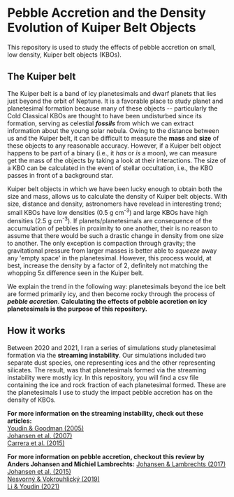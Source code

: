 # Pebble Accretion and the Density Evolution of Kuiper Belt Objects
This repository is used to study the effects of pebble accretion on small, low density, Kuiper belt objects (KBOs).

## The Kuiper belt

The Kuiper belt is a band of icy planetesimals and dwarf planets that lies just beyond the orbit of Neptune. It is a favorable place to study planet and planetesimal formation because many of these objects -- particularly the Cold Classical KBOs are thought to have been undisturbed since its formation, serving as celestial ***fossils*** from which we can extract information about the young solar nebula. Owing to the distance between us and the Kuiper belt, it can be difficult to measure the **mass** and **size** of these objects to any reasonable accuracy. However, if a Kuiper belt object happens to be part of a binary (i.e., it *has* or *is* a moon), we can measure get the mass of the objects by taking a look at their interactions. The size of a KBO can be calculated in the event of stellar occultation, i.e., the KBO passes in front of a background star. 

Kuiper belt objects in which we have been lucky enough to obtain both the size and mass, allows us to calculate the density of Kuiper belt objects. With size, distance and density, astronomers have revelead in interesting trend; small KBOs have low densities (0.5 g cm<sup>-3</sup>) and large KBOs have high densities (2.5 g cm<sup>-3</sup>). If planets/planetesimals are consequence of the accumulation of pebbles in proximity to one another, their is no reason to assume that there would be such a drastic change in density from one size to another. The only exception is compaction through gravity; the gravitational pressure from larger masses is better able to *squeeze* away any 'empty space' in the planetesimal. However, this process would, at best, increase the density by a factor of 2, definitely not matching the whopping 5x difference seen in the Kuiper belt.


We explain the trend in the following way: planetesimals beyond the ice belt are formed primarily icy, and then become rocky through the process of ***pebble accretion***. **Calculating the effects of pebble accretion on icy planetesimals is the purpose of this repository.**

## How it works

Between 2020 and 2021, I ran a series of simulations study planetesimal formation via the **streaming instability**. Our simulations included two separate dust species, one representing ices and the other representing silicates. The result, was that planetesimals formed via the streaming instability were mostly icy. In this repository, you will find a csv file containing the ice and rock fraction of each planetesimal formed. These are the planetesimals I use to study the impact pebble accretion has on the density of KBOs. 


**For more information on the streaming instability, check out these articles:**    
[Youdin & Goodman (2005)](https://ui.adsabs.harvard.edu/link_gateway/2005ApJ...620..459Y/EPRINT_PDF)  
[Johansen et al. (2007)](https://ui.adsabs.harvard.edu/link_gateway/2007Natur.448.1022J/EPRINT_PDF)   
[Carrera et al. (2015)](https://ui.adsabs.harvard.edu/link_gateway/2015A%26A...579A..43C/EPRINT_PDF)    

**For more information on pebble accretion, checkout this review by Anders Johansen and Michiel Lambrechts:**
[Johansen & Lambrechts (2017)](https://www.annualreviews.org/doi/10.1146/annurev-earth-063016-020226)
[Johansen et al. (2015)](https://ui.adsabs.harvard.edu/link_gateway/2015SciA....1E0109J/EPRINT_PDF)    
[Nesvorný &  Vokrouhlický (2019)](https://ui.adsabs.harvard.edu/link_gateway/2019Icar..331...49N/EPRINT_PDF)    
[Li & Youdin (2021)](https://ui.adsabs.harvard.edu/link_gateway/2021ApJ...919..107L/EPRINT_PDF)
